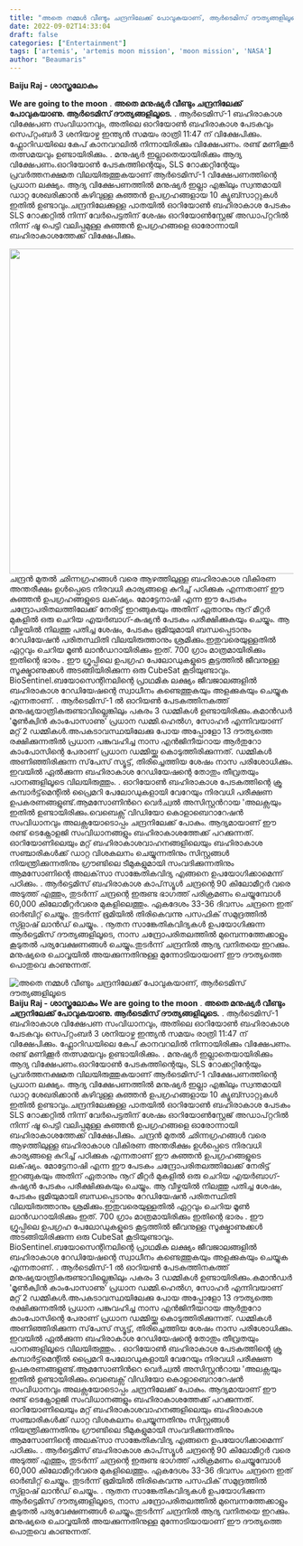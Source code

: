 ```yaml
---
title: "അതെ നമ്മൾ വീണ്ടും ചന്ദ്രനിലേക്ക് പോവുകയാണ്, ആർടെമിസ് ദൗത്യങ്ങളിലൂടെ"
date: 2022-09-02T14:33:04
draft: false
categories: ["Entertainment"]
tags: ['artemis', 'artemis moon mission', 'moon mission', 'NASA']
author: "Beaumaris"
---
```


<strong>Baiju Raj - ശാസ്ത്രലോകം </strong>

<strong>We are going to the moon</strong>
.
<strong>അതെ മനുഷ്യർ വീണ്ടും ചന്ദ്രനിലേക്ക് പോവുകയാണു. ആർടെമിസ് ദൗത്യങ്ങളിലൂടെ.</strong>
.
ആർടെമിസ്-1 ബഹിരാകാശ വിക്ഷേപണ സംവിധാനവും, അതിലെ ഓറിയോൺ ബഹിരാകാശ പേടകവും സെപ്റ്റംബർ 3 ശനിയാഴ്ച ഇന്ത്യൻ സമയം രാത്രി 11:47 ന് വിക്ഷേപിക്കും. ഫ്ലോറിഡയിലെ കേപ് കാനവറലിൽ നിന്നായിരിക്കും വിക്ഷേപണം. രണ്ട് മണിക്കൂർ തത്സമയവും ഉണ്ടായിരിക്കും.
.
മനുഷ്യർ ഇല്ലാതെയായിരിക്കും ആദ്യ വിക്ഷേപണം.ഓറിയോൺ പേടകത്തിന്റെയും, SLS റോക്കറ്റിന്റേയും പ്രവർത്തനക്ഷമത വിലയിരുത്തുകയാണ് ആർടെമിസ്-1 വിക്ഷേപണത്തിന്റെ പ്രധാന ലക്ഷ്യം.
ആദ്യ വിക്ഷേപണത്തിൽ മനുഷ്യർ ഇല്ലാ എങ്കിലും സ്വന്തമായി ഡാറ്റ ശേഖരിക്കാൻ കഴിവുള്ള കുഞ്ഞൻ ഉപഗ്രഹങ്ങളായ 10 ക്യൂബ്സാറ്റുകൾ ഇതിൽ ഉണ്ടാവും.ചന്ദ്രനിലേക്കുള്ള പാതയിൽ ഓറിയോൺ ബഹിരാകാശ പേടകം SLS റോക്കറ്റിൽ നിന്ന് വേർപെട്ടതിന് ശേഷം ഓറിയോൺസ്റ്റേജ് അഡാപ്റ്ററിൽ നിന്ന് ഷൂ പെട്ടി വലിപ്പമുള്ള കുഞ്ഞൻ ഉപഗ്രഹങ്ങളെ ഓരോന്നായി ബഹിരാകാശത്തേക്ക് വിക്ഷേപിക്കും.

<img class="size-full wp-image-349340 aligncenter" src="https://cdn.boolokam.com/articles/2022/09/ffg.webp" alt="" width="1024" height="576" />ചന്ദ്രൻ മുതൽ ഛിന്നഗ്രഹങ്ങൾ വരെ ആഴത്തിലുള്ള ബഹിരാകാശ വികിരണ അന്തരീക്ഷം ഉൾപ്പെടെ നിരവധി കാര്യങ്ങളെ കുറിച്ച് പഠിക്കുക എന്നതാണ് ഈ കുഞ്ഞൻ ഉപഗ്രഹങ്ങളുടെ ലക്‌ഷ്യം.
മോട്ടേനാഷി എന്ന ഈ പേടകം ചന്ദ്രോപരിതലത്തിലേക്ക് നേരിട്ട് ഇറങ്ങുകയും അതിന് ഏതാനും നൂറ് മീറ്റർ മുകളിൽ ഒരു ചെറിയ എയർബാഗ്-കുഷ്യൻ പേടകം പരീക്ഷിക്കുകയും ചെയ്യും. ആ വീഴ്ചയിൽ നിലത്തു പതിച്ച ശേഷം, പേടകം ഭൂമിയുമായി ബന്ധപ്പെടാനും റേഡിയേഷൻ പരിതസ്ഥിതി വിലയിരുത്താനും ശ്രമിക്കും.ഇതുവരെയുള്ളതിൽ ഏറ്റവും ചെറിയ മൂൺ ലാൻഡറായിരിക്കും ഇത്. 700 ഗ്രാം മാത്രമായിരിക്കും ഇതിന്റെ ഭാരം
.
ഈ ഗ്രൂപ്പിലെ ഉപഗ്രഹ പേലോഡുകളുടെ കൂട്ടത്തിൽ ജീവനുള്ള സൂക്ഷ്മാണുക്കൾ അടങ്ങിയിരിക്കുന്ന ഒരു CubeSat കൂടിയുണ്ടാവും. BioSentinel.ബയോസെന്റിനലിന്റെ പ്രാഥമിക ലക്ഷ്യം ജീവജാലങ്ങളിൽ ബഹിരാകാശ റേഡിയേഷന്റെ സ്വാധീനം കണ്ടെത്തുകയും അളക്കുകയും ചെയ്യുക എന്നതാണ്.
.
ആർടെമിസ്-1 ൽ ഓറിയൺ പേടകത്തിനകത്ത് മനുഷ്യയാത്രികരുണ്ടാവില്ലെങ്കിലും പകരം 3 ഡമ്മികൾ ഉണ്ടായിരിക്കും.കമാൻഡർ 'മൂൺക്വിൻ കാംപോസാണു' പ്രധാന ഡമ്മി.ഹെൽഗ, സോഹർ എന്നിവയാണ് മറ്റ് 2 ഡമ്മികൾ.അപകടാവസ്ഥയിലേക്കു പോയ അപ്പോളോ 13 ദൗത്യത്തെ രക്ഷിക്കുന്നതിൽ പ്രധാന പങ്കുവഹിച്ച നാസ എൻജിനീയറായ ആർതുറോ കാംപോസിന്റെ പേരാണ് പ്രധാന ഡമ്മിയ്ക്കു കൊടുത്തിരിക്കുന്നത്.
ഡമ്മികൾ അണിഞ്ഞിരിക്കുന്ന സ്‌പേസ് സ്യൂട്ട്, തിരിച്ചെത്തിയ ശേഷം നാസ പരിശോധിക്കും. ഇവയിൽ ഏൽക്കുന്ന ബഹിരാകാശ റേഡിയേഷന്റെ തോതും തീവ്രതയും പഠനങ്ങളിലൂടെ വിലയിരുത്തും.
.
ഓറിയോൺ ബഹിരാകാശ പേടകത്തിന്റെ ക്രൂ കമ്പാർട്ട്‌മെന്റിൽ പ്രൈമറി പേലോഡുകളായി വേറേയും നിരവധി പരീക്ഷണ ഉപകരണങ്ങളുണ്ട്.ആമസോണിന്‍റെ വെർച്വൽ അസിസ്റ്റന്‍റായ 'അലക്സയും ഇതിൽ ഉണ്ടായിരിക്കും.വെബെക്സ് വിഡിയോ കൊളാബെറാറേഷൻ സംവിധാനവും അലക്സയോടൊപ്പം ചന്ദ്രനിലേക്ക് പോകും. ആദ്യമായാണ് ഈ രണ്ട് ടെക്നോളജി സംവിധാനങ്ങളും ബഹിരാകാശത്തേക്ക് പറക്കുന്നത്.
ഓറിയോണിലെയും മറ്റ് ബഹിരാകാശവാഹനങ്ങളിലെയും ബഹിരാകാശ സഞ്ചാരികൾക്ക് ഡാറ്റ വിശകലനം ചെയ്യുന്നതിനും സിസ്റ്റങ്ങൾ നിയന്ത്രിക്കുന്നതിനും ഗ്രൗണ്ടിലെ ടീമുകളുമായി സംവദിക്കുന്നതിനും ആമസോണിന്റെ അലക്‌സാ സാങ്കേതികവിദ്യ എങ്ങനെ ഉപയോഗിക്കാമെന്ന് പഠിക്കും.
.
ആർട്ടെമിസ് ബഹിരാകാശ കാപ്‌സ്യൂൾ ചന്ദ്രന്റെ 90 കിലോമീറ്റർ വരെ അടുത്ത് എത്തും, തുടർന്ന് ചന്ദ്രന്റെ ഇരുണ്ട ഭാഗത്ത് പരിക്രമണം ചെയ്യുമ്പോൾ 60,000 കിലോമീറ്റർവരെ മുകളിലെത്തും. ഏകദേശം 33-36 ദിവസം ചന്ദ്രനെ ഇത് ഓർബിറ്റ് ചെയ്യും. തുടർന്ന് ഭൂമിയിൽ തിരികെവന്നു പസഫിക് സമുദ്രത്തിൽ സ്പ്ളാഷ് ലാൻഡ് ചെയ്യും.
.
നൂതന സാങ്കേതികവിദ്യകൾ ഉപയോഗിക്കുന്ന ആർട്ടെമിസ് ദൗത്യങ്ങളിലൂടെ, നാസ ചന്ദ്രോപരിതലത്തിൽ മുമ്പെന്നത്തേക്കാളും കൂടുതൽ പര്യവേക്ഷണങ്ങൾ ചെയ്യും.തുടർന്ന് ചന്ദ്രനിൽ ആദ്യ വനിതയെ ഇറക്കും. മനുഷ്യരെ ചൊവ്വയിൽ അയക്കുന്നതിനുള്ള മുന്നോടിയായാണ് ഈ ദൗത്യത്തെ പൊതുവെ കാണുന്നത്.


![അതെ നമ്മൾ വീണ്ടും ചന്ദ്രനിലേക്ക് പോവുകയാണ്, ആർടെമിസ് ദൗത്യങ്ങളിലൂടെ](https://cdn.boolokam.com/articles/2022/09/ffg.webp)**Baiju Raj - ശാസ്ത്രലോകം** **We are going to the moon** . **അതെ മനുഷ്യർ വീണ്ടും ചന്ദ്രനിലേക്ക് പോവുകയാണു. ആർടെമിസ് ദൗത്യങ്ങളിലൂടെ.** . ആർടെമിസ്-1 ബഹിരാകാശ വിക്ഷേപണ സംവിധാനവും, അതിലെ ഓറിയോൺ ബഹിരാകാശ പേടകവും സെപ്റ്റംബർ 3 ശനിയാഴ്ച ഇന്ത്യൻ സമയം രാത്രി 11:47 ന് വിക്ഷേപിക്കും. ഫ്ലോറിഡയിലെ കേപ് കാനവറലിൽ നിന്നായിരിക്കും വിക്ഷേപണം. രണ്ട് മണിക്കൂർ തത്സമയവും ഉണ്ടായിരിക്കും. . മനുഷ്യർ ഇല്ലാതെയായിരിക്കും ആദ്യ വിക്ഷേപണം.ഓറിയോൺ പേടകത്തിന്റെയും, SLS റോക്കറ്റിന്റേയും പ്രവർത്തനക്ഷമത വിലയിരുത്തുകയാണ് ആർടെമിസ്-1 വിക്ഷേപണത്തിന്റെ പ്രധാന ലക്ഷ്യം. ആദ്യ വിക്ഷേപണത്തിൽ മനുഷ്യർ ഇല്ലാ എങ്കിലും സ്വന്തമായി ഡാറ്റ ശേഖരിക്കാൻ കഴിവുള്ള കുഞ്ഞൻ ഉപഗ്രഹങ്ങളായ 10 ക്യൂബ്സാറ്റുകൾ ഇതിൽ ഉണ്ടാവും.ചന്ദ്രനിലേക്കുള്ള പാതയിൽ ഓറിയോൺ ബഹിരാകാശ പേടകം SLS റോക്കറ്റിൽ നിന്ന് വേർപെട്ടതിന് ശേഷം ഓറിയോൺസ്റ്റേജ് അഡാപ്റ്ററിൽ നിന്ന് ഷൂ പെട്ടി വലിപ്പമുള്ള കുഞ്ഞൻ ഉപഗ്രഹങ്ങളെ ഓരോന്നായി ബഹിരാകാശത്തേക്ക് വിക്ഷേപിക്കും. ചന്ദ്രൻ മുതൽ ഛിന്നഗ്രഹങ്ങൾ വരെ ആഴത്തിലുള്ള ബഹിരാകാശ വികിരണ അന്തരീക്ഷം ഉൾപ്പെടെ നിരവധി കാര്യങ്ങളെ കുറിച്ച് പഠിക്കുക എന്നതാണ് ഈ കുഞ്ഞൻ ഉപഗ്രഹങ്ങളുടെ ലക്‌ഷ്യം. മോട്ടേനാഷി എന്ന ഈ പേടകം ചന്ദ്രോപരിതലത്തിലേക്ക് നേരിട്ട് ഇറങ്ങുകയും അതിന് ഏതാനും നൂറ് മീറ്റർ മുകളിൽ ഒരു ചെറിയ എയർബാഗ്-കുഷ്യൻ പേടകം പരീക്ഷിക്കുകയും ചെയ്യും. ആ വീഴ്ചയിൽ നിലത്തു പതിച്ച ശേഷം, പേടകം ഭൂമിയുമായി ബന്ധപ്പെടാനും റേഡിയേഷൻ പരിതസ്ഥിതി വിലയിരുത്താനും ശ്രമിക്കും.ഇതുവരെയുള്ളതിൽ ഏറ്റവും ചെറിയ മൂൺ ലാൻഡറായിരിക്കും ഇത്. 700 ഗ്രാം മാത്രമായിരിക്കും ഇതിന്റെ ഭാരം . ഈ ഗ്രൂപ്പിലെ ഉപഗ്രഹ പേലോഡുകളുടെ കൂട്ടത്തിൽ ജീവനുള്ള സൂക്ഷ്മാണുക്കൾ അടങ്ങിയിരിക്കുന്ന ഒരു CubeSat കൂടിയുണ്ടാവും. BioSentinel.ബയോസെന്റിനലിന്റെ പ്രാഥമിക ലക്ഷ്യം ജീവജാലങ്ങളിൽ ബഹിരാകാശ റേഡിയേഷന്റെ സ്വാധീനം കണ്ടെത്തുകയും അളക്കുകയും ചെയ്യുക എന്നതാണ്. . ആർടെമിസ്-1 ൽ ഓറിയൺ പേടകത്തിനകത്ത് മനുഷ്യയാത്രികരുണ്ടാവില്ലെങ്കിലും പകരം 3 ഡമ്മികൾ ഉണ്ടായിരിക്കും.കമാൻഡർ 'മൂൺക്വിൻ കാംപോസാണു' പ്രധാന ഡമ്മി.ഹെൽഗ, സോഹർ എന്നിവയാണ് മറ്റ് 2 ഡമ്മികൾ.അപകടാവസ്ഥയിലേക്കു പോയ അപ്പോളോ 13 ദൗത്യത്തെ രക്ഷിക്കുന്നതിൽ പ്രധാന പങ്കുവഹിച്ച നാസ എൻജിനീയറായ ആർതുറോ കാംപോസിന്റെ പേരാണ് പ്രധാന ഡമ്മിയ്ക്കു കൊടുത്തിരിക്കുന്നത്. ഡമ്മികൾ അണിഞ്ഞിരിക്കുന്ന സ്‌പേസ് സ്യൂട്ട്, തിരിച്ചെത്തിയ ശേഷം നാസ പരിശോധിക്കും. ഇവയിൽ ഏൽക്കുന്ന ബഹിരാകാശ റേഡിയേഷന്റെ തോതും തീവ്രതയും പഠനങ്ങളിലൂടെ വിലയിരുത്തും. . ഓറിയോൺ ബഹിരാകാശ പേടകത്തിന്റെ ക്രൂ കമ്പാർട്ട്‌മെന്റിൽ പ്രൈമറി പേലോഡുകളായി വേറേയും നിരവധി പരീക്ഷണ ഉപകരണങ്ങളുണ്ട്.ആമസോണിന്‍റെ വെർച്വൽ അസിസ്റ്റന്‍റായ 'അലക്സയും ഇതിൽ ഉണ്ടായിരിക്കും.വെബെക്സ് വിഡിയോ കൊളാബെറാറേഷൻ സംവിധാനവും അലക്സയോടൊപ്പം ചന്ദ്രനിലേക്ക് പോകും. ആദ്യമായാണ് ഈ രണ്ട് ടെക്നോളജി സംവിധാനങ്ങളും ബഹിരാകാശത്തേക്ക് പറക്കുന്നത്. ഓറിയോണിലെയും മറ്റ് ബഹിരാകാശവാഹനങ്ങളിലെയും ബഹിരാകാശ സഞ്ചാരികൾക്ക് ഡാറ്റ വിശകലനം ചെയ്യുന്നതിനും സിസ്റ്റങ്ങൾ നിയന്ത്രിക്കുന്നതിനും ഗ്രൗണ്ടിലെ ടീമുകളുമായി സംവദിക്കുന്നതിനും ആമസോണിന്റെ അലക്‌സാ സാങ്കേതികവിദ്യ എങ്ങനെ ഉപയോഗിക്കാമെന്ന് പഠിക്കും. . ആർട്ടെമിസ് ബഹിരാകാശ കാപ്‌സ്യൂൾ ചന്ദ്രന്റെ 90 കിലോമീറ്റർ വരെ അടുത്ത് എത്തും, തുടർന്ന് ചന്ദ്രന്റെ ഇരുണ്ട ഭാഗത്ത് പരിക്രമണം ചെയ്യുമ്പോൾ 60,000 കിലോമീറ്റർവരെ മുകളിലെത്തും. ഏകദേശം 33-36 ദിവസം ചന്ദ്രനെ ഇത് ഓർബിറ്റ് ചെയ്യും. തുടർന്ന് ഭൂമിയിൽ തിരികെവന്നു പസഫിക് സമുദ്രത്തിൽ സ്പ്ളാഷ് ലാൻഡ് ചെയ്യും. . നൂതന സാങ്കേതികവിദ്യകൾ ഉപയോഗിക്കുന്ന ആർട്ടെമിസ് ദൗത്യങ്ങളിലൂടെ, നാസ ചന്ദ്രോപരിതലത്തിൽ മുമ്പെന്നത്തേക്കാളും കൂടുതൽ പര്യവേക്ഷണങ്ങൾ ചെയ്യും.തുടർന്ന് ചന്ദ്രനിൽ ആദ്യ വനിതയെ ഇറക്കും. മനുഷ്യരെ ചൊവ്വയിൽ അയക്കുന്നതിനുള്ള മുന്നോടിയായാണ് ഈ ദൗത്യത്തെ പൊതുവെ കാണുന്നത്.
